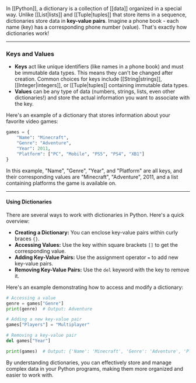 In [[Python]], a dictionary is a collection of [[data]] organized in a special way. Unlike [[List|lists]] and [[Tuple|tuples]] that store items in a sequence, dictionaries store data in **key-value pairs**. Imagine a phone book - each name (key) has a corresponding phone number (value). That's exactly how dictionaries work!

---
### Keys and Values

- **Keys** act like unique identifiers (like names in a phone book) and must be immutable data types. This means they can't be changed after creation. Common choices for keys include [[String|strings]], [[Integer|integers]], or [[Tuple|tuples]] containing immutable data types.
- **Values** can be any type of data (numbers, strings, lists, even other dictionaries!) and store the actual information you want to associate with the key.

Here's an example of a dictionary that stores information about your favorite video games:

```python
games = {
    "Name": "Minecraft",
    "Genre": "Adventure",
    "Year": 2011,
    "Platform": ["PC", "Mobile", "PS5", "PS4", "XB1"]
}
```

In this example, "Name", "Genre", "Year", and "Platform" are all keys, and their corresponding values are "Minecraft", "Adventure", 2011, and a list containing platforms the game is available on.

---
#### Using Dictionaries

There are several ways to work with dictionaries in Python. Here's a quick overview:

- **Creating a Dictionary:** You can enclose key-value pairs within curly braces `{}`.
- **Accessing Values:** Use the key within square brackets `[]` to get the corresponding value.
- **Adding Key-Value Pairs:** Use the assignment operator `=` to add new key-value pairs.
- **Removing Key-Value Pairs:** Use the `del` keyword with the key to remove it.

Here's an example demonstrating how to access and modify a dictionary:

```python
# Accessing a value
genre = games["Genre"]
print(genre)  # Output: Adventure

# Adding a new key-value pair
games["Players"] = "Multiplayer"

# Removing a key-value pair
del games["Year"]

print(games)  # Output: {'Name': 'Minecraft', 'Genre': 'Adventure', 'Platform': ['PC', 'Mobile', 'Consoles'], 'Players': 'Multiplayer'}
```

By understanding dictionaries, you can effectively store and manage complex data in your Python programs, making them more organized and easier to work with.

